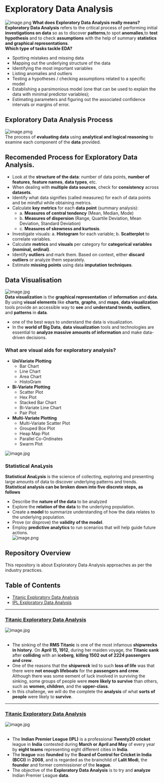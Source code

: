 # Exploratory Data Analysis
![image.png](images/eda.png)
__What does Exploratory Data Analysis really means?__<br>
__Exploratory Data Analysis__ refers to the critical process of performing initial __investigations on data__ so as to discover __patterns__,to spot __anomalies__,to __test hypothesis__ and to check __assumptions__ with the help of summary __statistics and graphical representations__.<br>
__Which type of tasks tackle EDA?__<br>
- Spotting mistakes and missing data
- Mapping out the underlying structure of the data
- Identifying the most important variables
- Listing anomalies and outliers
- Testing a hypotheses / checking assumptions related to a specific model
- Establishing a parsimonious model (one that can be used to explain the data with minimal predictor variables);
- Estimating parameters and figuring out the associated confidence intervals or margins of error.<br>
## Exploratory Data Analysis Process<br>
![image.pmg](images/data_analysis.png)<br>
The process of __evaluating data__ using __analytical and logical reasoning__ to examine each component of the __data__ provided.
## Recomended Process for Exploratory Data Analysis.
- Look at the __structure of the data__: number of data points, __number of features__, __feature names__, __data types__, etc.
- When dealing with __multiple data sources__, check for __consistency__ across __datasets__.
- Identify what data signifies (called measures) for each of data points and be mindful while obtaining metrics.
- Calculate __key metrics__ for each __data point__ (summary analysis): 
  - a. __Measures of central tendency__ (Mean, Median, Mode)
  - b. __Measures of dispersion__ (Range, Quartile Deviation, Mean Deviation, Standard Deviation)
  - c. __Measures of skewness and kurtosis__.
- Investigate visuals: a. __Histogram__ for each variable; b. __Scatterplot__ to correlate variables.
- Calculate __metrics__ and __visuals__ per category for __categorical variables (nominal, ordinal)__.
- Identify __outliers__ and mark them. Based on context, either __discard outliers__ or analyze them separately.
- Estimate __missing points__ using data __imputation techniques__.
## Data Visualisation
![image.jpg](images/Data-Visualization.jpg)<br>
__Data visualization__ is the __graphical representation__ of __information__ and __data__. By using __visual elements__ like __charts__, __graphs__, and __maps__, __data visualization__ tools provide an accessible way to __see__ and __understand trends__, __outliers__, and __patterns__ in __data__.<br>
-  one of the best ways to understand the data is visualization.
- In the __world of Big Data__, __data visualization__ tools and technologies are essential to __analyze massive amounts of information__ and make data-driven decisions.<br>
### What are visual aids for exploratory analysis?<br>
- __UniVariate Plotting__ 
  - Bar Chart
  - Line Chart
  - Area Chart
  - HistoGram
- __Bi-Variate Plotting__
  - Scatter Plot
  - Hex Plot
  - Stacked Bar Chart
  - Bi-Variate Line Chart
  - Pair Plot
- __Multi-Variate Plotting__
  - Multi-Variate Scatter Plot
  - Grouped Box Plot
  - Heap Map Plot
  - Parallel Co-Ordinates
  - Swarm Plot<br>
  
![image.jpg](images/GraphPlot.jpg)
### Statistical AnaLysis 
__Statistical AnaLysis__ is the science of collecting, exploring and presenting large amounts of data to discover underlying patterns and trends.
__Statistical analysis can be broken down into five discrete steps, as follows__
- Describe the __nature of the data__ to be analyzed
- Explore the __relation of the data__ to the underlying population.
- Create a __model__ to summarize understanding of how the data relates to the underlying population.
- Prove (or disprove) the __validity of the model__.
- Employ __predictive analytics__ to run scenarios that will help guide future actions.<br>
![image.png](images/stat_analysis.png)<br>
## Repository Overview
This repository is about Exploratory Data Analysis approaches as per the industry practices.

## Table of Contents
- [Titanic Exploratory Data Analysis](#section1)<br>
- [IPL Exploratory Data Analysis](#section2)<br>

___
<a id=section1></a>
### [Titanic Exploratory Data Analysis](./Titanic)
![image.jpg](images/titanic.jpg)<br><br>
- The sinking of the __RMS Titanic__ is one of the most infamous __shipwrecks in history__.  On __April 15, 1912__, during her maiden voyage, the __Titanic sank__ after __colliding__ with an __iceberg__, __killing 1502 out of 2224 passengers and crew__.<br>
- One of the reasons that the __shipwreck__ led to such __loss of life__ was that there were __not enough lifeboats__ for the __passengers and crew__. Although there was some eement of luck involved in surviving the sinking, some groups of people were __more likely to survive__ than others, such as __women, children__, and the __upper-class__.<br>
- In this challenge, we will do the complete the __analysis__ of what __sorts of people__ were likely to __survive__.<br>
___
<a id=section2></a>
### [Titanic Exploratory Data Analysis](./Ipl)
![image.jpg](images/ipl.jpg)<br><br>
- The __Indian Premier League (IPL)__ is a professional __Twenty20 cricket__ league in __India__ contested during __March or April and May__ of every year by __eight teams__ representing eight different cities in __India__.
- The __league__ was __founded__ by the __Board of Control for Cricket in India (BCCI)__ in __2008__, and is regarded as the brainchild of __Lalit Modi__, the __founder__ and former commissioner of the __league__.
- The objective of the __Exploratory Data Analysis__ is to try and __analyze__ Indian Premier League __data__.<br>


